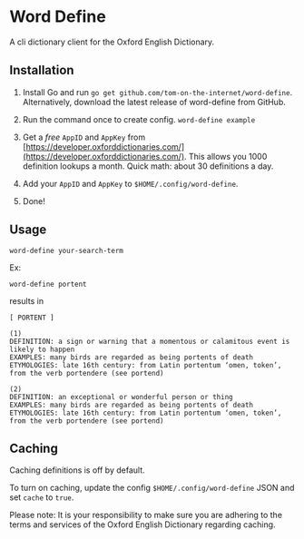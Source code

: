 # Word Define

A cli dictionary client for the Oxford English Dictionary.

## Installation

1. Install Go and run `go get github.com/tom-on-the-internet/word-define`. Alternatively, download the latest release of word-define from GitHub.

2. Run the command once to create config. `word-define example`

3. Get a _free_ `AppID` and `AppKey` from [https://developer.oxforddictionaries.com/](https://developer.oxforddictionaries.com/). This allows you 1000 definition lookups a month. Quick math: about 30 definitions a day.

4. Add your `AppID` and `AppKey` to `$HOME/.config/word-define`.

5. Done!

## Usage

`word-define your-search-term`

Ex:

`word-define portent`

results in

```
[ PORTENT ]

(1)
DEFINITION: a sign or warning that a momentous or calamitous event is likely to happen
EXAMPLES: many birds are regarded as being portents of death
ETYMOLOGIES: late 16th century: from Latin portentum ‘omen, token’, from the verb portendere (see portend)

(2)
DEFINITION: an exceptional or wonderful person or thing
EXAMPLES: many birds are regarded as being portents of death
ETYMOLOGIES: late 16th century: from Latin portentum ‘omen, token’, from the verb portendere (see portend)
```

## Caching

Caching definitions is off by default.

To turn on caching, update the config `$HOME/.config/word-define` JSON and set `cache` to `true`.

Please note: It is your responsibility to make sure you are adhering to the terms and services of the Oxford English Dictionary regarding caching.
